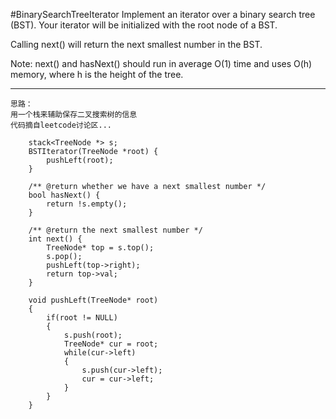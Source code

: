#BinarySearchTreeIterator
Implement an iterator over a binary search tree (BST). Your iterator will be initialized with the root node of a BST.

Calling next() will return the next smallest number in the BST.

Note: next() and hasNext() should run in average O(1) time and uses O(h) memory, where h is the height of the tree.


---


```
思路：
用一个栈来辅助保存二叉搜索树的信息
代码摘自leetcode讨论区...

    stack<TreeNode *> s;
    BSTIterator(TreeNode *root) {
        pushLeft(root);
    }

    /** @return whether we have a next smallest number */
    bool hasNext() {
        return !s.empty();
    }

    /** @return the next smallest number */
    int next() {
        TreeNode* top = s.top();
        s.pop();
        pushLeft(top->right);
        return top->val;
    }
    
    void pushLeft(TreeNode* root)
    {
        if(root != NULL)
        {
            s.push(root);
            TreeNode* cur = root;
            while(cur->left)
            {
                s.push(cur->left);
                cur = cur->left;
            }
        }
    }
```